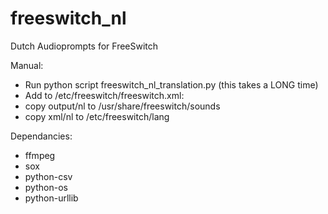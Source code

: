 # freeswitch_nl
Dutch Audioprompts for FreeSwitch

Manual:
- Run python script freeswitch_nl_translation.py (this takes a LONG time)
- Add to /etc/freeswitch/freeswitch.xml:     <X-PRE-PROCESS cmd="include" data="lang/nl/*.xml"/>
- copy output/nl to /usr/share/freeswitch/sounds
- copy xml/nl to /etc/freeswitch/lang

Dependancies:
- ffmpeg
- sox
- python-csv
- python-os
- python-urllib
